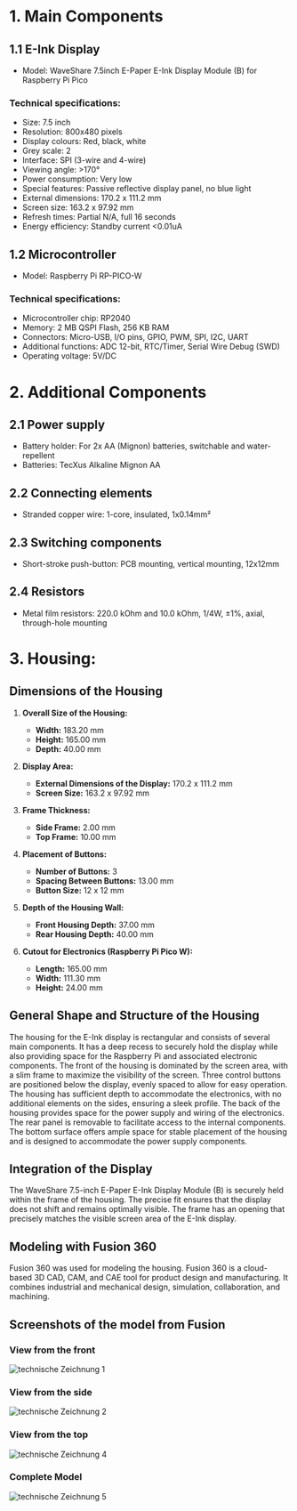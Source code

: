 # 1. Main Components
## 1.1 E-Ink Display
- Model: WaveShare 7.5inch E-Paper E-Ink Display Module (B) for Raspberry Pi Pico
### Technical specifications:
- Size: 7.5 inch
- Resolution: 800x480 pixels
- Display colours: Red, black, white
- Grey scale: 2
- Interface: SPI (3-wire and 4-wire)
- Viewing angle: >170°
- Power consumption: Very low
- Special features: Passive reflective display panel, no blue light
- External dimensions: 170.2 x 111.2 mm
- Screen size: 163.2 x 97.92 mm
- Refresh times: Partial N/A, full 16 seconds
- Energy efficiency: Standby current <0.01uA
## 1.2 Microcontroller
- Model: Raspberry Pi RP-PICO-W
### Technical specifications:
- Microcontroller chip: RP2040
- Memory: 2 MB QSPI Flash, 256 KB RAM
- Connectors: Micro-USB, I/O pins, GPIO, PWM, SPI, I2C, UART
- Additional functions: ADC 12-bit, RTC/Timer, Serial Wire Debug (SWD)
- Operating voltage: 5V/DC
# 2. Additional Components
## 2.1 Power supply
- Battery holder: For 2x AA (Mignon) batteries, switchable and water-repellent
- Batteries: TecXus Alkaline Mignon AA
## 2.2 Connecting elements
- Stranded copper wire: 1-core, insulated, 1x0.14mm²
## 2.3 Switching components
- Short-stroke push-button: PCB mounting, vertical mounting, 12x12mm
## 2.4 Resistors
- Metal film resistors: 220.0 kOhm and 10.0 kOhm, 1/4W, ±1%, axial, through-hole mounting

# 3. Housing: 
## Dimensions of the Housing

1. **Overall Size of the Housing:**
   - **Width:** 183.20 mm
   - **Height:** 165.00 mm
   - **Depth:** 40.00 mm

2. **Display Area:**
   - **External Dimensions of the Display:** 170.2 x 111.2 mm
   - **Screen Size:** 163.2 x 97.92 mm

3. **Frame Thickness:**
   - **Side Frame:** 2.00 mm
   - **Top Frame:** 10.00 mm

4. **Placement of Buttons:**
   - **Number of Buttons:** 3
   - **Spacing Between Buttons:** 13.00 mm
   - **Button Size:** 12 x 12 mm

5. **Depth of the Housing Wall:**
   - **Front Housing Depth:** 37.00 mm
   - **Rear Housing Depth:** 40.00 mm

6. **Cutout for Electronics (Raspberry Pi Pico W):**
   - **Length:** 165.00 mm
   - **Width:** 111.30 mm
   - **Height:** 24.00 mm

## General Shape and Structure of the Housing

The housing for the E-Ink display is rectangular and consists of several main components. It has a deep recess to securely hold the display while also providing space for the Raspberry Pi and associated electronic components. The front of the housing is dominated by the screen area, with a slim frame to maximize the visibility of the screen. Three control buttons are positioned below the display, evenly spaced to allow for easy operation. The housing has sufficient depth to accommodate the electronics, with no additional elements on the sides, ensuring a sleek profile. The back of the housing provides space for the power supply and wiring of the electronics. The rear panel is removable to facilitate access to the internal components. The bottom surface offers ample space for stable placement of the housing and is designed to accommodate the power supply components.

## Integration of the Display

The WaveShare 7.5-inch E-Paper E-Ink Display Module (B) is securely held within the frame of the housing. The precise fit ensures that the display does not shift and remains optimally visible. The frame has an opening that precisely matches the visible screen area of the E-Ink display.

## Modeling with Fusion 360

Fusion 360 was used for modeling the housing. Fusion 360 is a cloud-based 3D CAD, CAM, and CAE tool for product design and manufacturing. It combines industrial and mechanical design, simulation, collaboration, and machining.

## Screenshots of the model from Fusion

### View from the front
![technische  Zeichnung 1](https://github.com/tobihaldes/eInkDisplay/assets/165897037/18eda6b2-b5e9-4e4c-a407-810895db2474)

### View from the side
![technische  Zeichnung 2](https://github.com/tobihaldes/eInkDisplay/assets/165897037/d330d66f-892e-457d-8619-909525831fe6)

### View from the top
![technische  Zeichnung 4](https://github.com/tobihaldes/eInkDisplay/assets/165897037/120c0774-c526-4197-8a61-b667ba4b9fed)

### Complete Model
![technische  Zeichnung 5](https://github.com/tobihaldes/eInkDisplay/assets/165897037/661e2cec-d8a2-4720-9125-cf7d0737470d)

